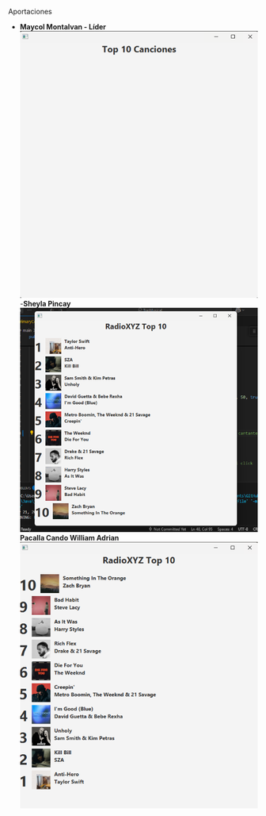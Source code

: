 Aportaciones
- **Maycol Montalvan - Líder**
![Imagen1](TopMusical/img/maycol.png)
-**Sheyla Pincay**
 ![alt text](image.png) 
**Pacalla Cando William Adrian**
![Cambio de orden ascendente a descendente](TopMusical/img/descendente.png)
